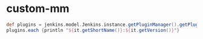 # custom-mm

```groovy
def plugins = jenkins.model.Jenkins.instance.getPluginManager().getPlugins()
plugins.each {println "${it.getShortName()}:${it.getVersion()}"}
```

